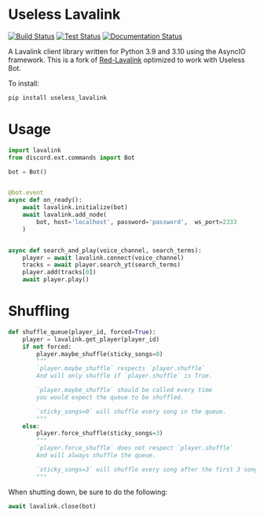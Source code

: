 # Useless Lavalink

[![Build
Status](https://github.com/jotonedev/useless_lavalink/actions/workflows/publish_pypi.yml/badge.svg)](https://github.com/jotonedev/useless_lavalink/actions/workflows/publish_pypi.yml)
[![Test
Status](https://github.com/jotonedev/useless_lavalink/actions/workflows/tests.yml/badge.svg)](https://github.com/jotonedev/useless_lavalink/actions/workflows/tests.yml)
[![Documentation
Status](https://readthedocs.org/projects/useless-lavalink/badge/?version=latest)](https://useless-lavalink.readthedocs.io/en/latest)

A Lavalink client library written for Python 3.9 and 3.10 using the AsyncIO
framework. This is a fork of
[Red-Lavalink](https://github.com/Cog-Creators/Red-Lavalink) optimized to work with Useless Bot.

To install:
``` bash
pip install useless_lavalink
```

# Usage

``` python
import lavalink
from discord.ext.commands import Bot

bot = Bot()


@bot.event
async def on_ready():
    await lavalink.initialize(bot)
    await lavalink.add_node(
        bot, host='localhost', password='password',  ws_port=2333
    )


async def search_and_play(voice_channel, search_terms):
    player = await lavalink.connect(voice_channel)
    tracks = await player.search_yt(search_terms)
    player.add(tracks[0])
    await player.play()
```

# Shuffling

``` python
def shuffle_queue(player_id, forced=True):
    player = lavalink.get_player(player_id)
    if not forced:
        player.maybe_shuffle(sticky_songs=0)
        """
        `player.maybe_shuffle` respects `player.shuffle`
        And will only shuffle if `player.shuffle` is True.

        `player.maybe_shuffle` should be called every time
        you would expect the queue to be shuffled.

        `sticky_songs=0` will shuffle every song in the queue.
        """
    else:
        player.force_shuffle(sticky_songs=3)
        """
        `player.force_shuffle` does not respect `player.shuffle`
        And will always shuffle the queue.

        `sticky_songs=3` will shuffle every song after the first 3 songs in the queue.
        """
```

When shutting down, be sure to do the following:
``` python
await lavalink.close(bot)
```
